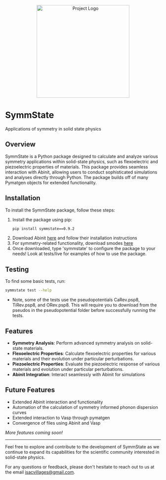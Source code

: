 <div align="center">
  <img src="images/logo-removebg-preview.png" alt="Project Logo" width="300"/>
</div>

# SymmState

Applications of symmetry in solid state physics 

## Overview

SymmState is a Python package designed to calculate and analyze various symmetry applications within solid-state physics, such as flexoelectric and piezoelectric properties of materials. This package provides seamless interaction with Abinit, allowing users to conduct sophisticated simulations and analyses directly through Python. The package builds off of  many Pymatgen objects for extended functionality. 

## Installation

To install the SymmState package, follow these steps:

1. Install the package using pip:
    ```bash
    pip install symmstate==0.9.2
    ```
3. Download Abinit [here](https://abinit.github.io/abinit_web/) and follow their installation instructions
4. For symmetry-related functionality, download smodes [here](https://iso.byu.edu/iso/isolinux.php)
5. Once downloaded, type 'symmstate' to configure the package to your needs! Look at tests/live for examples of how to use the package.

## Testing

To find some basic tests, run:
```bash
symmstate test --help
```

- Note, some of the tests use the pseudopotentials CaRev.psp8, TiRev.psp8, and ORev.psp8. This will require you to download from the pseudos in the pseudopotential folder before successfully running the tests. 
## Features

- **Symmetry Analysis**: Perform advanced symmetry analysis on solid-state materials.
- **Flexoelectric Properties**: Calculate flexoelectric properties for various materials and their evolution under particular perturbations.
- **Piezoelectric Properties**: Evaluate the piezoelectric response of various materials and evolution under particular perturbations.
- **Abinit Integration**: Interact seamlessly with Abinit for simulations
  
## Future Features

- Extended Abinit interaction and functionality
- Automation of the calculation of symmetry informed phonon dispersion curves
- Extended interaction to Vasp through pymatgen
- Convergence of files using Abinit and Vasp

*More features coming soon!*

---

Feel free to explore and contribute to the development of SymmState as we continue to expand its capabilities for the scientific community interested in solid-state physics.

For any questions or feedback, please don't hesitate to reach out to us at the email isacvillages@gmail.com.

